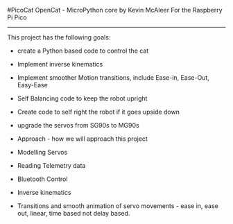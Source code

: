 #PicoCat
OpenCat - MicroPython core by Kevin McAleer
For the Raspberry Pi Pico

---

This project has the following goals:
- create a Python based code to control the cat
- Implement inverse kinematics
- Implement smoother Motion transitions, include Ease-in, Ease-Out, Easy-Ease
- Self Balancing code to keep the robot upright
- Create code to self right the robot if it goes upside down
- upgrade the servos from SG90s to MG90s

- Approach - how we will approach this project
- Modelling Servos
- Reading Telemetry data
- Bluetooth Control
- Inverse kinematics
- Transitions and smooth animation of servo movements - ease in, ease out, linear, time based not delay based.
